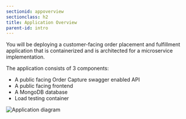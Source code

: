 ```yaml
---
sectionid: appoverview
sectionclass: h2
title: Application Overview
parent-id: intro
---
```


You will be deploying a customer-facing order placement and fulfillment application that is containerized and is architected for a microservice implementation.

The application consists of 3 components:

* A public facing Order Capture swagger enabled API
* A public facing frontend
* A MongoDB database
* Load testing container     

![Application diagram](media/overview.png)
